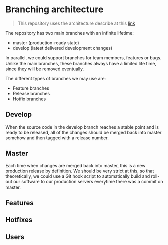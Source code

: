 Branching architecture
======

> This repository uses the architecture describe at this [link](http://nvie.com/posts/a-successful-git-branching-model/)

The repository has two main branches with an infinite lifetime:
 * master (production-ready state)
 * develop (latest delivered development changes)

In parallel, we could support branches for team members, features or bugs. Unlike the main branches, these branches always have a limited life time, since they will be removed eventually.

The different types of branches we may use are:
 * Feature branches
 * Release branches
 * Hotfix branches


## Develop

When the source code in the develop branch reaches a stable point and is ready to be released, all of the changes should be merged back into master somehow and then tagged with a release number.


## Master

Each time when changes are merged back into master, this is a new production release by definition. We should be very strict at this, so that theoretically, we could use a Git hook script to automatically build and roll-out our software to our production servers everytime there was a commit on master.

## Features

## Hotfixes

## Users
